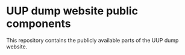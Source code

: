 UUP dump website public components
==================================
This repository contains the publicly available parts of the UUP dump website.

